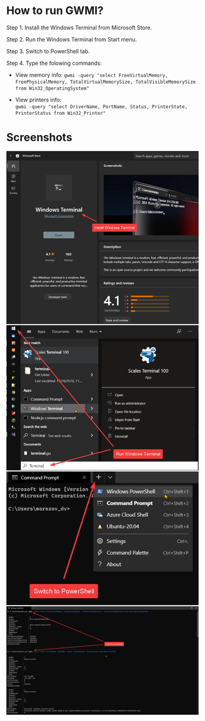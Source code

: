 # How to run GWMI?

Step 1. Install the Windows Terminal from Microsoft Store.

Step 2. Run the Windows Terminal from Start menu.

Step 3. Switch to PowerShell tab.

Step 4. Type the folowing commands:

- View memory info:
`gwmi -query "select FreeVirtualMemory, FreePhysicalMemory, TotalVirtualMemorySize, TotalVisibleMemorySize from Win32_OperatingSystem"`

- View printers info:	
`gwmi -query "select DriverName, PortName, Status, PrinterState, PrinterStatus from Win32_Printer"`


# Screenshots

![](Step_1_Install.png?raw=true)
![](Step_2_Run.png?raw=true)
![](Step_3_Switch_to_PowerShell.png?raw=true)
![](Step_4_Type_the_commands.png?raw=true)
